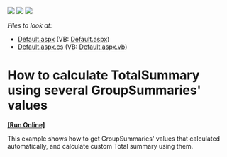<!-- default badges list -->
![](https://img.shields.io/endpoint?url=https://codecentral.devexpress.com/api/v1/VersionRange/128538224/13.1.4%2B)
[![](https://img.shields.io/badge/Open_in_DevExpress_Support_Center-FF7200?style=flat-square&logo=DevExpress&logoColor=white)](https://supportcenter.devexpress.com/ticket/details/E3222)
[![](https://img.shields.io/badge/📖_How_to_use_DevExpress_Examples-e9f6fc?style=flat-square)](https://docs.devexpress.com/GeneralInformation/403183)
<!-- default badges end -->
<!-- default file list -->
*Files to look at*:

* [Default.aspx](./CS/WebSite/Default.aspx) (VB: [Default.aspx](./VB/WebSite/Default.aspx))
* [Default.aspx.cs](./CS/WebSite/Default.aspx.cs) (VB: [Default.aspx.vb](./VB/WebSite/Default.aspx.vb))
<!-- default file list end -->
# How to calculate TotalSummary using several GroupSummaries' values
<!-- run online -->
**[[Run Online]](https://codecentral.devexpress.com/e3222/)**
<!-- run online end -->


<p>This example shows how to get GroupSummaries' values that calculated automatically, and calculate custom Total summary using them.</p>

<br/>


